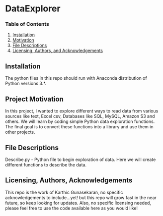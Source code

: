 # DataExplorer

### Table of Contents

1. [Installation](#installation)
2. [Motivation](#motivation)
3. [File Descriptions](#files)
4. [Licensing, Authors, and Acknowledgements](#licensing)

## Installation <a name="installation"></a>

The python files in this repo should run with Anaconda distribution of Python versions 3.*.

## Project Motivation<a name="motivation"></a>

In this project, I wanted to explore different ways to read data from various sources like text, Excel csv, Databases like SQL, MySQL, Amazon S3 and others. We will learn by coding simple Python data exploration functions. The final goal is to convert these functions into a library and use them in other projects.

## File Descriptions <a name="files"></a>

Describe.py - Python file to begin exploration of data. Here we will create different functions to describe the data.

## Licensing, Authors, Acknowledgements<a name="licensing"></a>
This repo is the work of Karthic Gunasekaran, no specific acknowledgements to include...yet! but this repo will grow fast in the near future, so keep looking for updates. Also, no specific licensing needed, please feel free to use the code available here as you would like!

